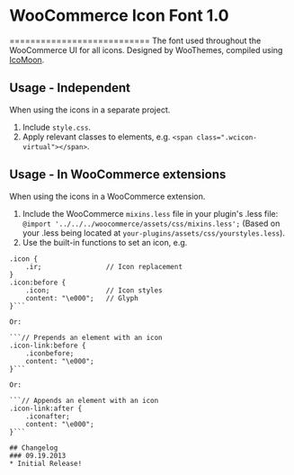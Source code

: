 # WooCommerce Icon Font 1.0
===========================
The font used throughout the WooCommerce UI for all icons. Designed by WooThemes, compiled using [IcoMoon](http://icomoon.io/).

## Usage - Independent
When using the icons in a separate project.
1. Include `style.css`.
2. Apply relevant classes to elements, e.g. `<span class=".wcicon-virtual"></span>`.

## Usage - In WooCommerce extensions
When using the icons in a WooCommerce extension.
1. Include the WooCommerce `mixins.less` file in your plugin's .less file: `@import '../../../woocommerce/assets/css/mixins.less';` (Based on your .less being located at `your-plugins/assets/css/yourstyles.less`).
2. Use the built-in functions to set an icon, e.g.
```// Hides an elements content, reshapes it into a 1em x 1em square containing a centrally aligned icon
.icon {
    .ir; 				// Icon replacement
}
.icon:before {
    .icon; 				// Icon styles
    content: "\e000";	// Glyph
}```

Or:

```// Prepends an element with an icon
.icon-link:before {
    .iconbefore;
    content: "\e000";
}```

Or:

```// Appends an element with an icon
.icon-link:after {
    .iconafter;
    content: "\e000";
}```

## Changelog
### 09.19.2013
* Initial Release!